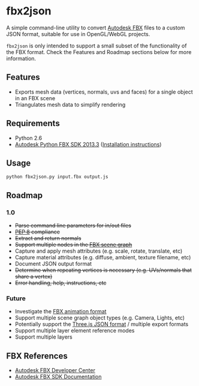 # fbx2json 

A simple command-line utility to convert [Autodesk FBX](http://www.autodesk.com/developfbx) files to a custom JSON format, suitable for use in OpenGL/WebGL projects.

`fbx2json` is only intended to support a small subset of the functionality of the FBX format. Check the Features and Roadmap sections below for more information.

## Features

* Exports mesh data (vertices, normals, uvs and faces) for a single object in an FBX scene
* Triangulates mesh data to simplify rendering

## Requirements

* Python 2.6
* [Autodesk Python FBX SDK 2013.3](http://usa.autodesk.com/adsk/servlet/pc/item?siteID=123112&id=10775847) ([Installation instructions](http://docs.autodesk.com/FBX/2013/ENU/FBX-SDK-Documentation/index.html?url=files/GUID-2F3A42FA-4C19-42F2-BC4F-B9EC64EA16AA.htm,topicNumber=d30e11018))

## Usage

```
python fbx2json.py input.fbx output.js
```

## Roadmap

### 1.0

* ~~Parse command line parameters for in/out files~~
* ~~[PEP 8](http://www.python.org/dev/peps/pep-0008/) compliance~~
* ~~Extract and return normals~~
* ~~Support multiple nodes in the [FBX scene graph](http://docs.autodesk.com/FBX/2013/ENU/FBX-SDK-Documentation/files/GUID-F194000D-5AD4-49C1-86CC-5DAC2CE64E97.htm)~~
* Capture and apply mesh attributes (e.g. scale, rotate, translate, etc)
* Capture material attributes (e.g. diffuse, ambient, texture filename, etc)
* Document JSON output format
* ~~Determine when repeating vertices is necessary (e.g. UVs/normals that share a vertex)~~
* ~~Error handling, help, instructions, etc~~

### Future

* Investigate the [FBX animation format](http://docs.autodesk.com/FBX/2013/ENU/FBX-SDK-Documentation/index.html?url=files/GUID-B3311B8D-5390-4C63-AB9F-662AC7D5C6CC.htm,topicNumber=d30e9650)
* Support multiple scene graph object types (e.g. Camera, Lights, etc)
* Potentially support the [Three.js JSON format](https://github.com/mrdoob/three.js/wiki/JSON-Model-format-3.1) / multiple export formats
* Support multiple layer element reference modes
* Support multiple layers

## FBX References

* [Autodesk FBX Developer Center](http://www.autodesk.com/developfbx)
* [Autodesk FBX SDK Documentation](http://www.autodesk.com/fbx-sdkdoc-2013-enu)